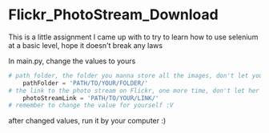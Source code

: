 # Flickr_PhotoStream_Download
This is a little assignment I came up with to try to learn how to use selenium at a basic level, hope it doesn't break any laws


In main.py, change the values to yours
```python
# path folder, the folder you manna store all the images, don't let your girl see it :V 
    pathFolder = 'PATH/TO/YOUR/FOLDER/'
# the link to the photo stream on Flickr, one more time, don't let her see it :V
    photoStreamLink = 'PATH/TO/YOUR/LINK/'
# remember to change the value for yourself :V
```
after changed values, run it by your computer :)
